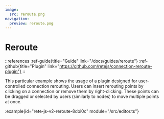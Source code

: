 ```yaml
---
image:
  src: reroute.png
navigation:
  preview: reroute.png
---
```


# Reroute

::references
:ref-guide{title="Guide" link="/docs/guides/reroute"}
:ref-github{title="Plugin" link="https://github.com/retejs/connection-reroute-plugin"}
::

This particular example shows the usage of a plugin designed for user-controlled connection rerouting. Users can insert rerouting points by clicking on a connection or remove them by right-clicking. These points can be dragged or selected by users (similarly to nodes) to move multiple points at once.

:example{id="rete-js-v2-reroute-8doi0c" module="/src/editor.ts"}
